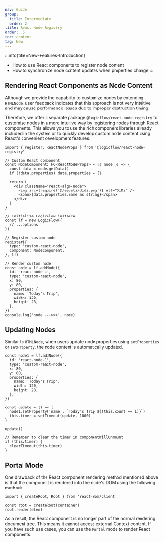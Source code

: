 ```yaml
---
nav: Guide
group:
  title: Intermediate
  order: 2
title: React Node Registry
order:  6
toc: content
tag: New
---
```


:::info{title=New-Features-Introduction}
- How to use React components to register node content
- How to synchronize node content updates when properties change
:::

## Rendering React Components as Node Content
Although we provide the capability to customize nodes by extending `HTMLNode`, user feedback indicates that this approach is not very intuitive and may cause performance issues due to improper destruction timing.

Therefore, we offer a separate package `@logicflow/react-node-registry` to customize nodes in a more intuitive way by registering nodes through React components. This allows you to use the rich component libraries already included in the system or to quickly develop custom node content using React's convenient development features.

```tsx | pure
import { register, ReactNodeProps } from '@logicflow/react-node-registry'

// Custom React component
const NodeComponent: FC<ReactNodeProps> = ({ node }) => {
  const data = node.getData()
  if (!data.properties) data.properties = {}

  return (
    <div className="react-algo-node">
      <img src={require('@/assets/didi.png')} alt="DiDi" />
      <span>{data.properties.name as string}</span>
    </div>
  )
}

// Initialize LogicFlow instance
const lf = new LogicFlow({
  // ...options
})

// Register custom node
register({
  type: 'custom-react-node',
  component: NodeComponent,
}, lf)

// Render custom node
const node = lf.addNode({
  id: 'react-node-1',
  type: 'custom-react-node',
  x: 80,
  y: 80,
  properties: {
    name: 'Today's Trip',
    width: 120,
    height: 28,
  },
})
console.log('node --->>>', node)
```
<code id="react-basic" src="@/src/tutorial/advanced/react/index.tsx"></code>

## Updating Nodes
Similar to `HTMLNode`, when users update node properties using `setProperties` or `setProperty`, the node content is automatically updated.

```tsx | pure
const node1 = lf.addNode({
  id: 'react-node-1',
  type: 'custom-react-node',
  x: 80,
  y: 80,
  properties: {
    name: 'Today's Trip',
    width: 120,
    height: 28,
  },
})

const update = () => {
  node1.setProperty('name', `Today's Trip ${(this.count += 1)}`)
  this.timer = setTimeout(update, 1000)
}

update()

// Remember to clear the timer in componentWillUnmount
if (this.timer) {
  clearTimeout(this.timer)
}
```

## Portal Mode
One drawback of the React component rendering method mentioned above is that the component is rendered into the node's DOM using the following method:

```tsx | pure
import { createRoot, Root } from 'react-dom/client'

const root = createRoot(container)
root.render(elem)
```

As a result, the React component is no longer part of the normal rendering document tree. This means it cannot access external Context content. If you have such use cases, you can use the `Portal` mode to render React components.

<code id="react-portal" src="@/src/tutorial/advanced/react/Portal.tsx"></code>
